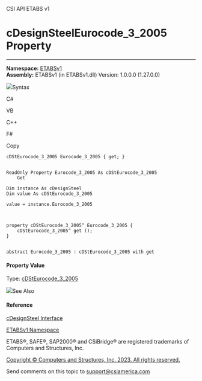 ﻿

CSI API ETABS v1

# cDesignSteelEurocode_3_2005 Property  
  
---  
  
**Namespace:** [ETABSv1](2780f1b8-2033-5289-2298-1cdb2a7508d9.htm)  
**Assembly:** ETABSv1 (in ETABSv1.dll) Version: 1.0.0.0 (1.27.0.0)

![](../icons/SectionExpanded.png)Syntax

C#

VB

C++

F#

Copy

    
    
    cDStEurocode_3_2005 Eurocode_3_2005 { get; }
    
    
    ReadOnly Property Eurocode_3_2005 As cDStEurocode_3_2005
    	Get
    
    Dim instance As cDesignSteel
    Dim value As cDStEurocode_3_2005
    
    value = instance.Eurocode_3_2005
    
    
    
    property cDStEurocode_3_2005^ Eurocode_3_2005 {
    	cDStEurocode_3_2005^ get ();
    }
    
    
    abstract Eurocode_3_2005 : cDStEurocode_3_2005 with get
    

#### Property Value

Type: [cDStEurocode_3_2005](b61b1d65-1032-603a-6098-333d897a9215.htm)

![](../icons/SectionExpanded.png)See Also

#### Reference

[cDesignSteel Interface](b1c226bd-117b-fef1-3ecf-9501e542b220.htm)

[ETABSv1 Namespace](2780f1b8-2033-5289-2298-1cdb2a7508d9.htm)

ETABS®, SAFE®, SAP2000® and CSiBridge® are registered trademarks of Computers
and Structures, Inc.  

[Copyright © Computers and Structures, Inc. 2023. All rights
reserved.](http://www.csiamerica.com)

Send comments on this topic to
[support@csiamerica.com](mailto:support%40csiamerica.com?Subject=CSI%20API%20ETABS%20v1)


